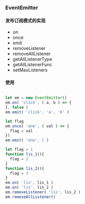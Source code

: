 ### EventEmitter

#### 发布订阅模式的实现

- on
- once
- emit
- removeListener
- removeAllListener
- getAllListenerType
- getAllListenerFunc
- setMaxListeners

#### 使用

```js

let em = new EventEmitter()
em.on( 'click', ( a, b ) => {
}, false )
em.emit( 'click', 'a', 'b' ) 

let flag
em.once( 'one', ( val ) => {
  flag = val
})
em.emit( 'one', 1 )

let flag = 1
function lis_1(){
  flag = 2
}
function lis_2(){
  flag = 3
}
em.on( 'lis', lis_1 )
em.on( 'lis', lis_2 )
em.removeListener( 'lis', lis_2 )
em.removeAllListener()

```

